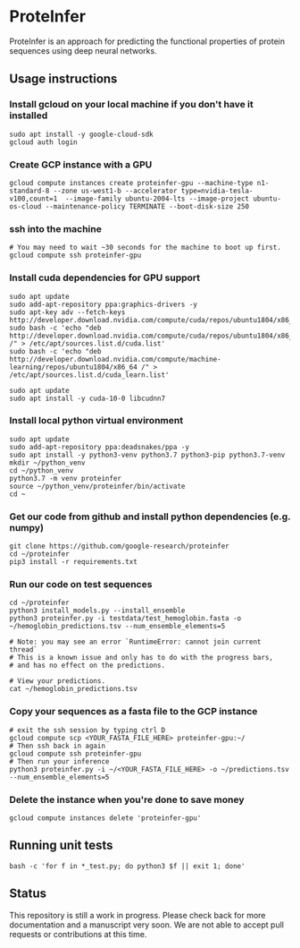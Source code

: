 # ProteInfer

ProteInfer is an approach for predicting the functional properties of protein
sequences using deep neural networks.

## Usage instructions

### Install gcloud on your local machine if you don't have it installed
```
sudo apt install -y google-cloud-sdk
gcloud auth login
```

### Create GCP instance with a GPU
```
gcloud compute instances create proteinfer-gpu --machine-type n1-standard-8 --zone us-west1-b --accelerator type=nvidia-tesla-v100,count=1  --image-family ubuntu-2004-lts --image-project ubuntu-os-cloud --maintenance-policy TERMINATE --boot-disk-size 250
```

### ssh into the machine
```
# You may need to wait ~30 seconds for the machine to boot up first.
gcloud compute ssh proteinfer-gpu
```

### Install cuda dependencies for GPU support
```
sudo apt update
sudo add-apt-repository ppa:graphics-drivers -y
sudo apt-key adv --fetch-keys http://developer.download.nvidia.com/compute/cuda/repos/ubuntu1804/x86_64/7fa2af80.pub
sudo bash -c 'echo "deb http://developer.download.nvidia.com/compute/cuda/repos/ubuntu1804/x86_64 /" > /etc/apt/sources.list.d/cuda.list'
sudo bash -c 'echo "deb http://developer.download.nvidia.com/compute/machine-learning/repos/ubuntu1804/x86_64 /" > /etc/apt/sources.list.d/cuda_learn.list'

sudo apt update
sudo apt install -y cuda-10-0 libcudnn7
```

### Install local python virtual environment
```
sudo apt update
sudo add-apt-repository ppa:deadsnakes/ppa -y
sudo apt install -y python3-venv python3.7 python3-pip python3.7-venv 
mkdir ~/python_venv
cd ~/python_venv
python3.7 -m venv proteinfer
source ~/python_venv/proteinfer/bin/activate
cd ~
```

### Get our code from github and install python dependencies (e.g. numpy)
```
git clone https://github.com/google-research/proteinfer
cd ~/proteinfer
pip3 install -r requirements.txt
```

### Run our code on test sequences
```
cd ~/proteinfer
python3 install_models.py --install_ensemble
python3 proteinfer.py -i testdata/test_hemoglobin.fasta -o ~/hemoglobin_predictions.tsv --num_ensemble_elements=5

# Note: you may see an error `RuntimeError: cannot join current thread`
# This is a known issue and only has to do with the progress bars,
# and has no effect on the predictions.

# View your predictions.
cat ~/hemoglobin_predictions.tsv
```

### Copy your sequences as a fasta file to the GCP instance
```
# exit the ssh session by typing ctrl D
gcloud compute scp <YOUR_FASTA_FILE_HERE> proteinfer-gpu:~/
# Then ssh back in again
gcloud compute ssh proteinfer-gpu
# Then run your inference
python3 proteinfer.py -i ~/<YOUR_FASTA_FILE_HERE> -o ~/predictions.tsv --num_ensemble_elements=5
```

### Delete the instance when you're done to save money
```
gcloud compute instances delete 'proteinfer-gpu'
```


## Running unit tests
```
bash -c 'for f in *_test.py; do python3 $f || exit 1; done'
```

## Status

This repository is still a work in progress. Please check back for more
documentation and a manuscript very soon. We are not able to accept pull 
requests or contributions at this time.
